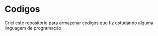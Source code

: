 # Codigos

  Criei este repositorio para armazenar codigos que fiz estudando alguma linguagem de programação.
